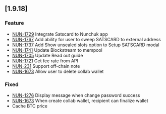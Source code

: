 ## [1.9.18]

### Feature

- [NUN-1729](https://nunchuck.atlassian.net/browse/NUN-1729)
  Integrate Satscard to Nunchuk app
- [NUN-1767](https://nunchuck.atlassian.net/browse/NUN-1767)
  Add ability for user to sweep SATSCARD to external address
- [NUN-1737](https://nunchuck.atlassian.net/browse/NUN-1737)
  Add Show unsealed slots option to Setup SATSCARD modal
- [NUN-1741](https://nunchuck.atlassian.net/browse/NUN-1741) Update Blockstream to mempool
- [NUN-1705](https://nunchuck.atlassian.net/browse/NUN-1705) Update Read out guide
- [NUN-1721](https://nunchuck.atlassian.net/browse/NUN-1721) Get fee rate from API
- [NUN-231](https://nunchuck.atlassian.net/browse/NUN-231) Support off-chain note
- [NUN-1673](https://nunchuck.atlassian.net/browse/NUN-1673) Allow user to delete collab wallet

### Fixed

- [NUN-1276](https://nunchuck.atlassian.net/browse/NUN-1276) Display message when change password success
- [NUN-1673](https://nunchuck.atlassian.net/browse/NUN-1673) When create collab wallet, recipient can finalize wallet
- Cache BTC price